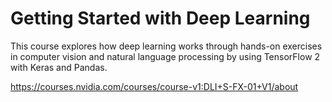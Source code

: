 # Getting Started with Deep Learning

This course explores how deep learning works through hands-on exercises in computer vision and natural language processing by using TensorFlow 2 with Keras and Pandas.

https://courses.nvidia.com/courses/course-v1:DLI+S-FX-01+V1/about